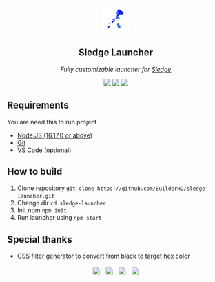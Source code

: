 <p align="center"><img src="img/icon.png"></img></p>
<h2 align="center">Sledge Launcher</h2>
<p align="center">
<i>Fully customizable launcher for <a href="https://github.com/44lr/sledge">Sledge</a></i>
<p align="center">
<img src="https://img.shields.io/github/downloads/BuilderHD/sledge-launcher/total?style=flat-square"></img>
<img src="https://img.shields.io/tokei/lines/github/BuilderHD/sledge-launcher?style=flat-square"></img>
<img src="https://img.shields.io/github/last-commit/BuilderHD/sledge-launcher?style=flat-square"></img>
</p>

## Requirements
You are need this to run project
* [Node.JS (16.17.0 or above)](https://nodejs.org/)
* [Git](https://git-scm.com/)
* [VS Code](https://code.visualstudio.com/) (optional)

## How to build
1. Clone repository ``git clone https://github.com/BuilderHD/sledge-launcher.git``
2. Change dir ``cd sledge-launcher``
3. Init npm ``npm init``
4. Run launcher using ``npm start``

## Special thanks
* [CSS filter generator to convert from black to target hex color](https://codepen.io/sosuke/pen/Pjoqqp)

<p align="center">
<a href="https://electronjs.org"><img src="https://github.com/get-icon/geticon/blob/master/icons/html-5.svg" style="height: 35px; margin: 5px;"></img></a>
<a href="https://electronjs.org"><img src="https://github.com/get-icon/geticon/blob/master/icons/css-3.svg" style="height: 35px; margin: 5px;"></img></a>
<a href="https://electronjs.org"><img src="https://github.com/get-icon/geticon/blob/master/icons/javascript.svg" style="height: 35px; margin: 5px;"></img></a>
<a href="https://electronjs.org"><img src="https://github.com/get-icon/geticon/blob/master/icons/electron.svg" style="height: 35px; margin: 5px;"></img></a></p>